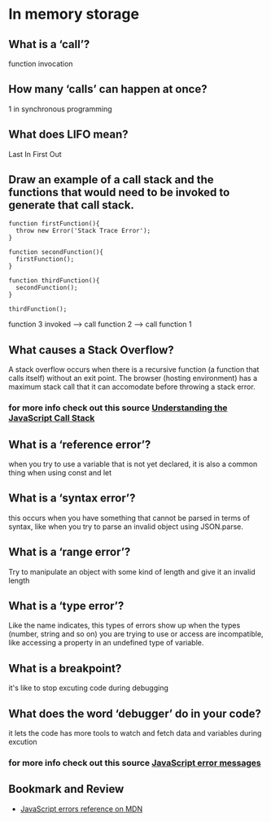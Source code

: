 # In memory storage

## What is a ‘call’?
function invocation
## How many ‘calls’ can happen at once?
1 in synchronous programming
## What does LIFO mean?
Last In First Out
## Draw an example of a call stack and the functions that would need to be invoked to generate that call stack.
```
function firstFunction(){
  throw new Error('Stack Trace Error');
}

function secondFunction(){
  firstFunction();
}

function thirdFunction(){
  secondFunction();
}

thirdFunction();
```

function 3 invoked --> call function 2 --> call function 1
## What causes a Stack Overflow?
A stack overflow occurs when there is a recursive function (a function that calls itself) without an exit point. The browser (hosting environment) has a maximum stack call that it can accomodate before throwing a stack error.

### for more info check out this source [Understanding the JavaScript Call Stack](https://medium.freecodecamp.org/understanding-the-javascript-call-stack-861e41ae61d4)

## What is a ‘reference error’?
when you try to use a variable that is not yet declared, it is also a common thing when using const and let
## What is a ‘syntax error’?
this occurs when you have something that cannot be parsed in terms of syntax, like when you try to parse an invalid object using JSON.parse.
## What is a ‘range error’?
Try to manipulate an object with some kind of length and give it an invalid length
## What is a ‘type error’?
Like the name indicates, this types of errors show up when the types (number, string and so on) you are trying to use or access are incompatible, like accessing a property in an undefined type of variable.
## What is a breakpoint?
it's like to stop excuting code during debugging
## What does the word ‘debugger’ do in your code?
it lets the code has more tools to watch and fetch data and variables during excution
### for more info check out this source [JavaScript error messages](https://codeburst.io/javascript-error-messages-debugging-d23f84f0ae7c)

## Bookmark and Review
- [JavaScript errors reference on MDN](https://developer.mozilla.org/en-US/docs/Web/JavaScript/Reference/Errors)

